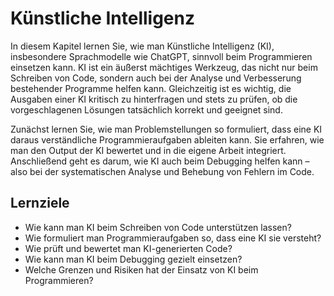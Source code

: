 # Künstliche Intelligenz

In diesem Kapitel lernen Sie, wie man Künstliche Intelligenz (KI), insbesondere Sprachmodelle wie ChatGPT, sinnvoll beim Programmieren einsetzen kann. KI ist ein äußerst mächtiges Werkzeug, das nicht nur beim Schreiben von Code, sondern auch bei der Analyse und Verbesserung bestehender Programme helfen kann. Gleichzeitig ist es wichtig, die Ausgaben einer KI kritisch zu hinterfragen und stets zu prüfen, ob die vorgeschlagenen Lösungen tatsächlich korrekt und geeignet sind.

Zunächst lernen Sie, wie man Problemstellungen so formuliert, dass eine KI daraus verständliche Programmieraufgaben ableiten kann. Sie erfahren, wie man den Output der KI bewertet und in die eigene Arbeit integriert. Anschließend geht es darum, wie KI auch beim Debugging helfen kann – also bei der systematischen Analyse und Behebung von Fehlern im Code.

## Lernziele

- Wie kann man KI beim Schreiben von Code unterstützen lassen?
- Wie formuliert man Programmieraufgaben so, dass eine KI sie versteht?
- Wie prüft und bewertet man KI-generierten Code?
- Wie kann man KI beim Debugging gezielt einsetzen?
- Welche Grenzen und Risiken hat der Einsatz von KI beim Programmieren?
